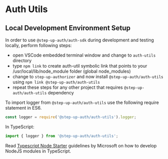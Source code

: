 # Auth Utils

## Local Development Environment Setup

In order to use `@step-up-auth/auth-sdk` during development and testing locally, perform following steps:

- open VSCode embedded terminal window and change to `auth-utils` directory
- type `npm link` to create auth-util symbolic link that points to your /usr/local/lib/node_module folder (global node_modules)
- change to `step-up-authorizer` and now install `@step-up-auth/auth-utils` using `npm link @step-up-auth/auth-utils`
- repeat these steps for any other project that requires `@step-up-auth/auth-utils` dependency

To import logger from `@step-up-auth/auth-utils` use the following require statement in ES6.

```javascript
const logger = require('@step-up-auth/auth-utils').logger;
```

In TypeScript:

```javascript
import { logger } from '@step-up-auth/auth-utils';
```

Read [Typescript Node Starter](https://github.com/microsoft/TypeScript-Node-Starter) guidelines by Microsoft on how to develop NodeJS modules in TypeScript.
